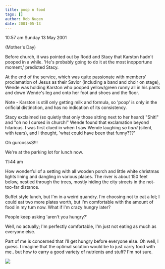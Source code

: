 ```yaml
---
title: poop n food
tags: []
author: Rob Nugen
date: 2001-05-13
---
```


<p class=date>10:57 am Sunday 13 May 2001</p>

<p class=note>(Mother's Day)</p>

<p>Before church, it was pointed out by Rodd and Stacy
that Karston hadn't pooped in a while.  'He's probably
going to  do it at the most inopportune moment,'
predicted Stacy.</p>

<p>At the end of the service, which was quite
passionate with members' proclamation of Jesus as
their Savior (including a band and choir on stage),
Wende was holding Karston who pooped yellow/green
runny all in his pants and down Wende's leg and onto
her foot and shoes and the floor.</p>

<p>Note - Karston is still only getting milk and
formula, so 'poop' is only in the orificial
distinction, and has no indication of its
consistency.</p>

<p>Stacy exclaimed (so quietly that only those sitting
next to her heard) "Shit!" and  "oh no I cursed in
church!"  Wende found that exclamation beyond
hilarious.  I was first clued in when I saw Wende
laughing <em>so hard</em> (silent, with tears), and I
thought, 'what could have been that funny???'</p>

<p>Oh guroosssS!!!</p>

<p>We're at the parking lot for lunch now.</p>

<p class=date>11:44 am</p>

<p>How wonderful of a setting with all wooden porch
and little white christmas lights lining and dangling
in various places.  The river is about 150 feet below,
nestled through the trees, mostly hiding the city
streets in the not-too-far distance.</p>

<p>Buffet style lunch, but I'm in a weird quandry. 
I'm choosing not to eat a lot; I could eat two more
plates worth, but I'm comfortable with the amount of
food in my tum now.  What if I'm crazy hungry
later?</p>

<p>People keep asking 'aren't you hungry?'</p>

<p>Well, no actually; I'm perfectly comfortable, I'm
just not eating as much as everyone else.</p>

<p>Part of me is concerned that I'll get hungry before
everyone else.  Oh well, I guess.  I imagine that the
optimal solution would be to just carry food with me..
but how to carry a good variety of nutrients and
stuff?  I'm not sure.</p>

<p><img src="/images/rob/wL-ROB.gif"/></p>
